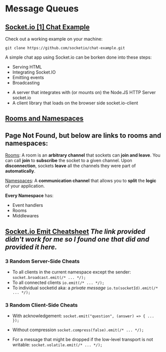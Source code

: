 # Message Queues

## [Socket.io [1] Chat Example](https://socket.io/get-started/chat/)

Check out a working example on your machine:

`git clone https://github.com/socketio/chat-example.git`

A simple chat app using Socket.io can be borken done into these steps:

- Serving HTML
- Integrating Socket.IO
- Emitting events
- Broadcasting

[^1]: **Socket.IO** is composed of two parts:
- A server that integrates with (or mounts on) the Node.JS HTTP Server socket.io
- A client library that loads on the browser side socket.io-client


## [Rooms and Namespaces](https://socket.io/docs/rooms-and-namespaces/)
## Page Not Found, but below are links to rooms and namespaces:

[Rooms](https://socket.io/docs/v4/rooms/): A room is an **arbitrary channel** that sockets can **join and leave**. You can call **join** to **subscribe** the socket to a given channel. Upon **disconnection**, sockets **leave** all the channels they were part of **automatically**.

[Namespaces](https://socket.io/docs/v4/Namespaces/):  A **communication channel** that allows you to **split** the **logic** of your application.

**Every Namespace** has:
- Event handlers
- Rooms
- Middlewares

## [Socket.io Emit Cheatsheet](https://socket.io/docs/v3/emit-cheatsheet/) *The link provided didn't work for me so I found one that did and provided it here.*

### 3 Random Server-Side Cheats

 - To all clients in the current namespace except the sender:
  `socket.broadcast.emit(/* ... */);`
  - To all connected clients
  `io.emit(/* ... */);`
  - To individual socketid aka: a *private message*
  `io.to(socketId).emit(/* ... */);`


### 3 Random Client-Side Cheats

- With acknowledgement:
`socket.emit("question", (answer) => {
  ...
});`

- Without compression
`socket.compress(false).emit(/* ... */);`

- For a message that might be dropped if the low-level transport is not writable:
`socket.volatile.emit(/* ... */);`





